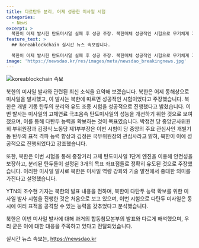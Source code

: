 ```yaml
---
title: 다르탄두 분리, 어제 성공한 미사일 시험
categories:
  - News
excerpt: >
  북한이 어제 발사한 탄도미사일 실패 후 성공 주장. 북한매체 성공적인 시험으로 무기체계 기술 고도화 강조. 1단계 엔진 이용해 분리된 탄두들을 정확히 유도하고, 북한의 미사일 역량 강화 강조. 당 중앙 관계자들의 관심을 끈 이번 시험으로 다탄두 능력 확보를 목표로 한 것으로 분석. 북한의 동해상 미사일 발사는 우리 군이 실패로 분류하며 주목받는 가운데, 대북 확성기 방송 등 우리 측의 대응이 주목받고 있음.
feature_text: >
  ## koreablockchain 실시간 뉴스 속보입니다.

  북한이 어제 발사한 탄도미사일 실패 후 성공 주장. 북한매체 성공적인 시험으로 무기체계 기술 고도화 강조. 1단계 엔진 이용해 분리된 탄두들을 정확히 유도하고, 북한의 미사일 역량 강화 강조. 당 중앙 관계자들의 관심을 끈 이번 시험으로 다탄두 능력 확보를 목표로 한 것으로 분석. 북한의 동해상 미사일 발사는 우리 군이 실패로 분류하며 주목받는 가운데, 대북 확성기 방송 등 우리 측의 대응이 주목받고 있음.
image: 'https://newsdao.kr/res/images/meta/newsdao_breakingnews.jpg'
---
```


<p><img src="https://newsdao.kr/res/images/meta/newsdao_breakingnews.jpg" alt="koreablockchain 속보" /></p>

<p>북한의 미사일 발사와 관련된 최신 소식을 요약해 보겠습니다. 북한은 어제 동해상으로 미사일을 발사했고, 이 발사는 북한에 따르면 성공적인 시험이었다고 주장했습니다. 북한은 개별 기동 탄두의 분리와 유도 조종 시험을 성공적으로 진행했다고 밝혔습니다. 이번 발사는 미사일의 고체연료 극초음속 탄도미사일의 성능을 개선하기 위한 것으로 보여졌으며, 이를 통해 다탄두 능력을 확보하는 것이 목표였습니다. 박정천 당 중앙군사위원회 부위원장과 김정식 노동당 제1부부장은 이번 시험이 당 중앙의 주요 관심사인 개별기동 탄두의 표적 격파 능력 향상과 김정은 국무위원장의 관심사라고 밝혀, 북한이 이에 성공적으로 진행되었다고 강조했습니다. </p>

<p>또한, 북한은 이번 시험을 통해 중장거리 고체 탄도미사일 1단계 엔진을 이용해 안전성을 보장하고, 분리된 탄두들이 설정된 3개의 목표 좌표점들로 정확히 유도된 것으로 주장했습니다. 이러한 미사일 발사로 북한은 미사일 역량 강화와 기술 발전에서 중대한 의미를 가진다고 설명했습니다.</p>

<p>YTN의 조수현 기자는 북한의 발표 내용을 전하며, 북한이 다탄두 능력 확보를 위한 미사일 발사 시험을 진행한 것은 처음으로 보고 있으며, 이번 시험으로 다탄두 미사일은 동시에 여러 표적을 공격할 수 있는 능력을 갖추었다고 분석했습니다.</p>

<p>북한은 이번 미사일 발사에 대해 과거의 합동참모본부의 발표와 다르게 해석했으며, 우리 군은 이에 대한 대응을 주목하고 있다고 전달되었습니다.</p>
실시간 뉴스 속보는, <a href="https://newsdao.kr" rel="dofollow">https://newsdao.kr</a>



